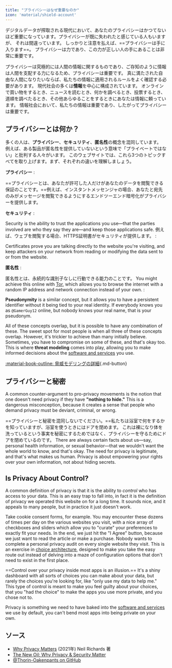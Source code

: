 ```yaml
---
title: "プライバシーはなぜ重要なのか"
icon: 'material/shield-account'
---
```


デジタルデータが搾取される現代において、あなたのプライバシーはかつてないほど重要になっています。プライバシーが既に失われたと感じている人もいますが、 それは間違っています。 しっかりと注意を払えば、==プライバシーは手に入ります==。 プライバシーは力であり、この力が正しい人の手にあることは非常に重要です。

プライバシーは究極的には人間の情報に関するものであり、ご存知のように情報は人間を支配する力になるため、プライバシーは重要です。 真に満たされた自由な人間になりたいならば、私たちの情報に適用されるルールをよく確認する必要があります。 現代社会の多くは**情報**を中心に構成されています。 オンラインで買い物をするとき、ニュースを読むとき、何かを調べるとき、投票するとき、道順を調べたるとき、その他あらゆることをするときにあなたは情報に頼っています。 情報社会において、私たちの情報は重要であり、したがってプライバシーは重要です。

## プライバシーとは何か？

多くの人は、**プライバシー**、**セキュリティ**、**匿名性**の概念を混同しています。 例えば、ある製品が匿名性を提供していないという意味で「プライベートではない」と批判する人々がいます。 このウェブサイトでは、これら3つのトピックすべてを取り上げます。まず、それぞれの違いを理解しましょう。

**プライバシー**
:

==プライバシーとは、あなたが許可した人だけがあなたのデータを閲覧できる保証のことです。==例えば、インスタントメッセンジャの場合、あなたと宛先のみがメッセージを閲覧できるようにするエンドツーエンド暗号化がプライバシーを提供します。

**セキュリティ**
:

Security is the ability to trust the applications you use—that the parties involved are who they say they are—and keep those applications safe. 例えば、ウェブを閲覧する場合、HTTPS証明書がセキュリティが提供します。
:

Certificates prove you are talking directly to the website you're visiting, and keep attackers on your network from reading or modifying the data sent to or from the website.

**匿名性**
:

匿名性とは、永続的な識別子なしに行動できる能力のことです。 You might achieve this online with [Tor](../tor.md), which allows you to browse the internet with a random IP address and network connection instead of your own.
:

**Pseudonymity** is a similar concept, but it allows you to have a persistent identifier without it being tied to your real identity. If everybody knows you as `@GamerGuy12` online, but nobody knows your real name, that is your pseudonym.

All of these concepts overlap, but it is possible to have any combination of these. The sweet spot for most people is when all three of these concepts overlap. However, it's trickier to achieve than many initially believe. Sometimes, you have to compromise on some of these, and that's okay too. This is where **threat modeling** comes into play, allowing you to make informed decisions about the [software and services](../tools.md) you use.

[:material-book-outline: 脅威モデリングの詳細](threat-modeling.md ""){.md-button}

## プライバシーと秘密

A common counter-argument to pro-privacy movements is the notion that one doesn't need privacy if they have **"nothing to hide."** This is a dangerous misconception, because it creates a sense that people who demand privacy must be deviant, criminal, or wrong.

==プライバシーと秘密を混同しないでください。==私たちは浴室で何をするかを知っていますが、浴室を使うときにはドアを閉めます。 これは裸になり体を洗っているという事実を秘密にするためではなく、プライバシーを守るためにドアを閉めているのです。 There are always certain facts about us—say, personal health information, or sexual behavior—that we wouldn't want the whole world to know, and that's okay. The need for privacy is legitimate, and that's what makes us human. Privacy is about empowering your rights over your own information, not about hiding secrets.

## Is Privacy About Control?

A common definition of privacy is that it is the ability to *control* who has access to your data. This is an easy trap to fall into, in fact it is the definition of privacy we operated this website on for a long time. It sounds nice, and it appeals to many people, but in practice it just doesn't work.

Take cookie consent forms, for example. You may encounter these dozens of times per day on the various websites you visit, with a nice array of checkboxes and sliders which allow you to "curate" your preferences to exactly fit your needs. In the end, we just hit the "I Agree" button, because we just want to read the article or make a purchase. Nobody wants to complete a personal privacy audit on every single website they visit. This is an exercise in [choice architecture](https://en.wikipedia.org/wiki/Choice_architecture), designed to make you take the easy route out instead of delving into a maze of configuration options that don't need to exist in the first place.

==Control over your privacy inside most apps is an illusion.== It's a shiny dashboard with all sorts of choices you can make about your data, but rarely the choices you're looking for, like "only use my data to help me." This type of control is meant to make you feel guilty about your choices, that you "had the choice" to make the apps you use more private, and you chose not to.

Privacy is something we need to have baked into the [software and services](../tools.md) we use by default, you can't bend most apps into being private on your own.

## ソース

- [Why Privacy Matters](https://www.amazon.com/Why-Privacy-Matters-Neil-Richards/dp/0190939044) (2021年) Neil Richards 著
- [The New Oil: Why Privacy & Security Matter](https://thenewoil.org/en/guides/prologue/why/)
- [@Thorin-Oakenpants on GitHub](https://github.com/privacytools/privacytools.io/issues/1760#issuecomment-597497298)

